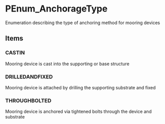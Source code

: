 # PEnum_AnchorageType

Enumeration describing the type of anchoring method for mooring devices
<!-- end of short definition -->


## Items

### CASTIN
Mooring device is cast into the supporting or base structure

### DRILLEDANDFIXED
Mooring device is attached by drilling the supporting substrate and fixed

### THROUGHBOLTED
Mooring device is anchored via tightened bolts through the device and substrate
